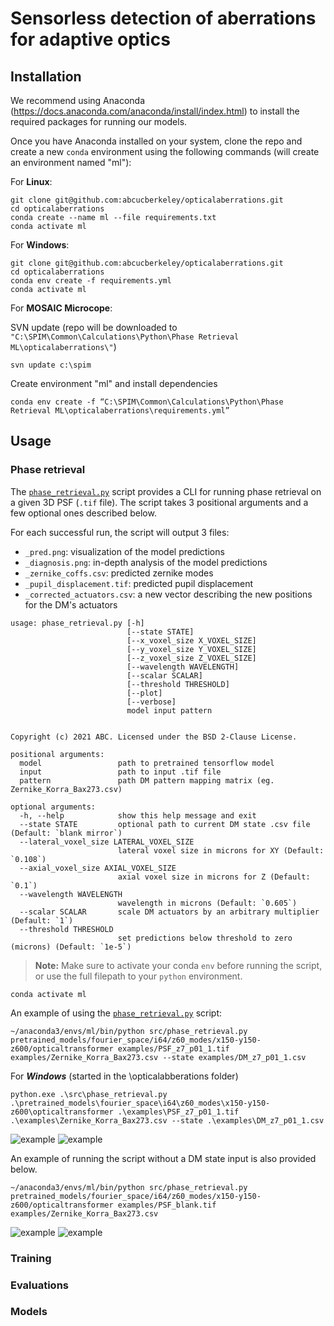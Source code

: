 # Sensorless detection of aberrations for adaptive optics 


## Installation

We recommend using Anaconda 
(https://docs.anaconda.com/anaconda/install/index.html)
to install the required packages for running our models. 

Once you have Anaconda installed on your system, 
clone the repo and create a new `conda` environment 
using the following commands (will create an environment named "ml"):

For **Linux**: 
```
git clone git@github.com:abcucberkeley/opticalaberrations.git
cd opticalaberrations
conda create --name ml --file requirements.txt
conda activate ml
```


For **Windows**: 
```
git clone git@github.com:abcucberkeley/opticalaberrations.git
cd opticalaberrations
conda env create -f requirements.yml
conda activate ml
```


For **MOSAIC Microcope**: 

SVN update (repo will be downloaded to `"C:\SPIM\Common\Calculations\Python\Phase Retrieval ML\opticalaberrations\"`)
```
svn update c:\spim
```

Create environment "ml" and install dependencies
```
conda env create -f “C:\SPIM\Common\Calculations\Python\Phase Retrieval ML\opticalaberrations\requirements.yml”
```

## Usage

### Phase retrieval 

The [`phase_retrieval.py`](src/phase_retrieval.py) script provides a CLI 
for running phase retrieval on a given 3D PSF (`.tif` file). 
The script takes 3 positional arguments and a few optional ones described below. 

For each successful run, the script will output 3 files:
- `_pred.png`: visualization of the model predictions 
- `_diagnosis.png`: in-depth analysis of the model predictions 
- `_zernike_coffs.csv`: predicted zernike modes 
- `_pupil_displacement.tif`: predicted pupil displacement 
- `_corrected_actuators.csv`: a new vector describing the new positions for the DM's actuators

```shell
usage: phase_retrieval.py [-h] 
                          [--state STATE] 
                          [--x_voxel_size X_VOXEL_SIZE] 
                          [--y_voxel_size Y_VOXEL_SIZE] 
                          [--z_voxel_size Z_VOXEL_SIZE] 
                          [--wavelength WAVELENGTH] 
                          [--scalar SCALAR]
                          [--threshold THRESHOLD] 
                          [--plot] 
                          [--verbose]
                          model input pattern


Copyright (c) 2021 ABC. Licensed under the BSD 2-Clause License.

positional arguments:
  model                 path to pretrained tensorflow model
  input                 path to input .tif file
  pattern               path DM pattern mapping matrix (eg. Zernike_Korra_Bax273.csv)

optional arguments:
  -h, --help            show this help message and exit
  --state STATE         optional path to current DM state .csv file (Default: `blank mirror`)
  --lateral_voxel_size LATERAL_VOXEL_SIZE
                        lateral voxel size in microns for XY (Default: `0.108`)
  --axial_voxel_size AXIAL_VOXEL_SIZE
                        axial voxel size in microns for Z (Default: `0.1`)
  --wavelength WAVELENGTH
                        wavelength in microns (Default: `0.605`)
  --scalar SCALAR       scale DM actuators by an arbitrary multiplier (Default: `1`)
  --threshold THRESHOLD
                        set predictions below threshold to zero (microns) (Default: `1e-5`)
```

> **Note:** Make sure to activate your conda `env` before running the script, or use the full filepath to your `python` environment.

```
conda activate ml
```

An example of using the [`phase_retrieval.py`](src/phase_retrieval.py) script:
```
~/anaconda3/envs/ml/bin/python src/phase_retrieval.py pretrained_models/fourier_space/i64/z60_modes/x150-y150-z600/opticaltransformer examples/PSF_z7_p01_1.tif  examples/Zernike_Korra_Bax273.csv --state examples/DM_z7_p01_1.csv
```

For ***Windows*** (started in the \opticalabberations folder)
```
python.exe .\src\phase_retrieval.py .\pretrained_models\fourier_space\i64\z60_modes\x150-y150-z600\opticaltransformer .\examples\PSF_z7_p01_1.tif .\examples\Zernike_Korra_Bax273.csv --state .\examples\DM_z7_p01_1.csv
```


![example](examples/PSF_z7_p01_1_pred.png)
![example](examples/PSF_z7_p01_1_diagnosis.png)

An example of running the script without a DM state input is also provided below. 
```
~/anaconda3/envs/ml/bin/python src/phase_retrieval.py pretrained_models/fourier_space/i64/z60_modes/x150-y150-z600/opticaltransformer examples/PSF_blank.tif examples/Zernike_Korra_Bax273.csv
```

![example](examples/PSF_blank_pred.png)
![example](examples/PSF_blank_diagnosis.png)


### Training 
### Evaluations
### Models
 
